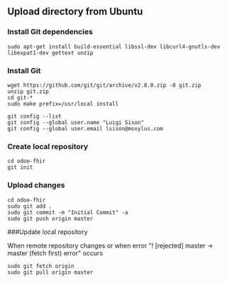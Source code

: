 ## Upload directory from Ubuntu

### Install Git dependencies
```
sudo apt-get install build-essential libssl-dev libcurl4-gnutls-dev libexpat1-dev gettext unzip
```

### Install Git
```
wget https://github.com/git/git/archive/v2.8.0.zip -0 git.zip
unzip git.zip
cd git-*
sudo make prefix=/usr/local install
```

```
git config --list
git config --global user.name "Luigi Sison"
git config --global user.email lsison@moxylus.com
```
### Create local repository
```
cd odoo-fhir
git init
```

### Upload changes

```
cd odoo-fhir
sudo git add .
sudo git commit -m "Initial Commit" -a
sudo git push origin master
```

###Update local repository 

When remote repository changes or when error "! [rejected] master -> master (fetch first) error" occurs
```
sudo git fetch origin
sudo git pull origin master
```
